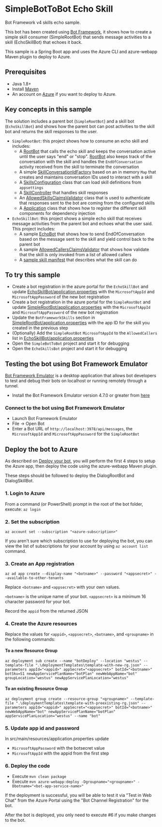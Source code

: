 # SimpleBotToBot Echo Skill

Bot Framework v4 skills echo sample.

This bot has been created using [Bot Framework](https://dev.botframework.com), it shows how to create a simple skill consumer (SimpleRootBot) that sends message activities to a skill (EchoSkillBot) that echoes it back.

This sample is a Spring Boot app and uses the Azure CLI and azure-webapp Maven plugin to deploy to Azure.

## Prerequisites

- Java 1.8+
- Install [Maven](https://maven.apache.org/)
- An account on [Azure](https://azure.microsoft.com) if you want to deploy to Azure.

## Key concepts in this sample

The solution includes a parent bot (`SimpleRootBot`) and a skill bot (`EchoSkillBot`) and shows how the parent bot can post activities to the skill bot and returns the skill responses to the user.

- `SimpleRootBot`: this project shows how to consume an echo skill and includes:
  - A [RootBot](SimpleRootBot/src/main/java/com/microsoft/bot/sample/simplerootbot/RootBot.java) that calls the echo skill and keeps the conversation active until the user says "end" or "stop". [RootBot](SimpleRootBot/src/main/java/com/microsoft/bot/sample/simplerootbot/RootBot.java) also keeps track of the conversation with the skill and handles the `EndOfConversation` activity received from the skill to terminate the conversation
  - A simple [SkillConversationIdFactory](SimpleRootBot/src/main/java/com/microsoft/bot/sample/simplerootbot/SkillConversationIdFactory.java) based on an in memory `Map` that creates and maintains conversation IDs used to interact with a skill
  - A [SkillsConfiguration](SimpleRootBot/src/main/java/com/microsoft/bot/sample/simplerootbot/SkillsConfiguration.java) class that can load skill definitions from `appsettings`
  - A [SkillController](SimpleRootBot/src/main/java/com/microsoft/bot/sample/simplerootbot/controller/SkillController.java) that handles skill responses
  - An [AllowedSkillsClaimsValidator](SimpleRootBot/src/main/java/com/microsoft/bot/sample/simplerootbot/Authentication/AllowedSkillsClaimsValidator.java) class that is used to authenticate that responses sent to the bot are coming from the configured skills
  - A [Application](SimpleRootBot/src/main/java/com/microsoft/bot/sample/simplerootbot/Application.java) class that shows how to register the different skill components for dependency injection
- `EchoSkillBot`: this project shows a simple echo skill that receives message activities from the parent bot and echoes what the user said. This project includes:
  - A sample [EchoBot](EchoSkillBot/src/main/java/com/microsoft/echoskillbot/EchoBot.java) that shows how to send EndOfConversation based on the message sent to the skill and yield control back to the parent bot
  - A sample [AllowedCallersClaimsValidator](EchoSkillBot/src/main/java/com/microsoft/echoskillbot/authentication/AllowedCallersClaimsValidator.java) that shows how validate that the skill is only invoked from a list of allowed callers
  - A [sample skill manifest](EchoSkillBot/src/main/webapp/manifest/echoskillbot-manifest-1.0.json) that describes what the skill can do

## To try this sample
- Create a bot registration in the azure portal for the `EchoSkillBot` and update [EchoSkillBot/application.properties](EchoSkillBot/src/main/resources/application.properties) with the `MicrosoftAppId` and `MicrosoftAppPassword` of the new bot registration
- Create a bot registration in the azure portal for the `SimpleRootBot` and update [SimpleRootBot/application.properties](SimpleRootBot/src/main/resources/application.properties) with the `MicrosoftAppId` and `MicrosoftAppPassword` of the new bot registration
- Update the `BotFrameworkSkills` section in [SimpleRootBot/application.properties](SimpleRootBot/src/main/resources/application.properties) with the app ID for the skill you created in the previous step
- (Optionally) Add the `SimpleRootBot` `MicrosoftAppId` to the `AllowedCallers` list in [EchoSkillBot/application.properties](EchoSkillBot/src/main/resources/application.properties) 
- Open the `SimpleBotToBot` project and start it for debugging
- Open the `EchoSkillsBot` project and start it for debugging

## Testing the bot using Bot Framework Emulator

[Bot Framework Emulator](https://github.com/microsoft/botframework-emulator) is a desktop application that allows bot developers to test and debug their bots on localhost or running remotely through a tunnel.

- Install the Bot Framework Emulator version 4.7.0 or greater from [here](https://github.com/Microsoft/BotFramework-Emulator/releases)

### Connect to the bot using Bot Framework Emulator

- Launch Bot Framework Emulator
- File -> Open Bot
- Enter a Bot URL of `http://localhost:3978/api/messages`, the `MicrosoftAppId` and `MicrosoftAppPassword` for the `SimpleRootBot`

## Deploy the bot to Azure

As described on [Deploy your bot](https://docs.microsoft.com/en-us/azure/bot-service/bot-builder-deploy-az-cli), you will perform the first 4 steps to setup the Azure app, then deploy the code using the azure-webapp Maven plugin.

These steps should be followed to deploy the DialogRootBot and DialogSkillBot.

### 1. Login to Azure

From a command (or PowerShell) prompt in the root of the bot folder, execute:
`az login`

### 2. Set the subscription

```
az account set --subscription "<azure-subscription>"
```

If you aren't sure which subscription to use for deploying the bot,  you can view the list of subscriptions for your account by using `az account list` command.

### 3. Create an App registration

```
az ad app create --display-name "<botname>" --password "<appsecret>" --available-to-other-tenants
```

Replace `<botname>` and `<appsecret>` with your own values.

`<botname>` is the unique name of your bot.
`<appsecret>` is a minimum 16 character password for your bot.

Record the `appid` from the returned JSON

### 4. Create the Azure resources

Replace the values for `<appid>`, `<appsecret>`, `<botname>`, and `<groupname>` in the following commands:

#### To a new Resource Group

```
az deployment sub create --name "botDeploy" --location "westus" --template-file ".\deploymentTemplates\template-with-new-rg.json" --parameters appId="<appid>" appSecret="<appsecret>" botId="<botname>" botSku=S1 newAppServicePlanName="botPlan" newWebAppName="bot" groupLocation="westus" newAppServicePlanLocation="westus"
```

#### To an existing Resource Group

```
az deployment group create --resource-group "<groupname>" --template-file ".\deploymentTemplates\template-with-preexisting-rg.json" --parameters appId="<appid>" appSecret="<appsecret>" botId="<botname>" newWebAppName="bot" newAppServicePlanName="botPlan" appServicePlanLocation="westus" --name "bot"
```

### 5. Update app id and password

In src/main/resources/application.properties update

- `MicrosoftAppPassword` with the botsecret value
- `MicrosoftAppId` with the appid from the first step

### 6. Deploy the code

- Execute `mvn clean package`
- Execute `mvn azure-webapp:deploy -Dgroupname="<groupname>" -Dbotname="<bot-app-service-name>"`

If the deployment is successful, you will be able to test it via  "Test in Web Chat" from the Azure Portal using the "Bot Channel  Registration" for the bot.

After the bot is deployed, you only need to execute #6 if you make changes to the bot.
